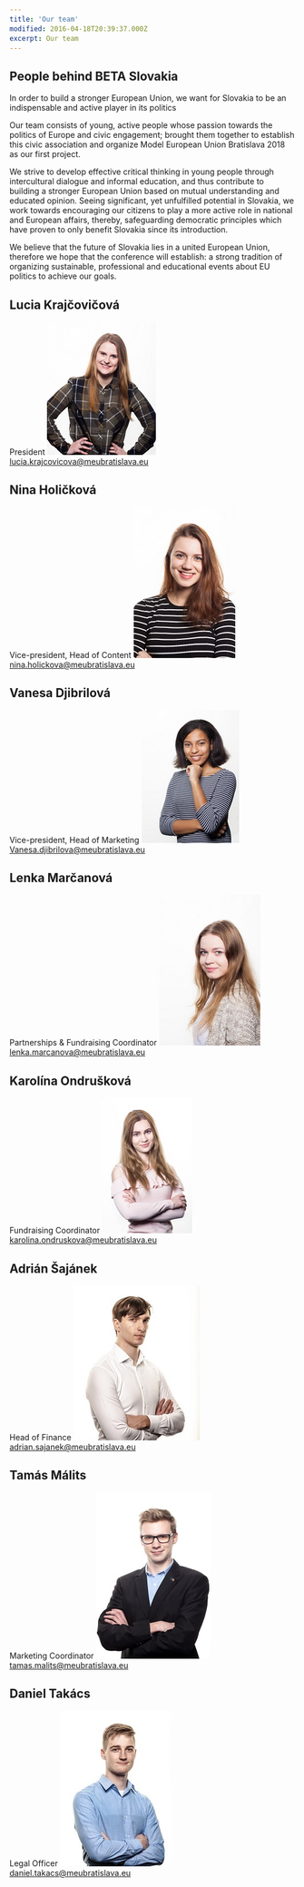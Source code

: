 ```yaml
---
title: 'Our team'
modified: 2016-04-18T20:39:37.000Z
excerpt: Our team
---
```


## People behind BETA Slovakia

In order to build a stronger European Union, we want for Slovakia to be an indispensable and active player in its politics
 
Our team consists of young, active people whose passion towards the politics of Europe and civic engagement; brought them together to establish this civic association and organize Model European Union Bratislava 2018 as our first project.

We strive to develop effective critical thinking in young people through intercultural dialogue and informal education, and thus contribute to building a stronger European Union based on mutual understanding and educated opinion. Seeing significant, yet unfulfilled potential in Slovakia, we work towards encouraging our citizens to play a more active role in national and European affairs, thereby, safeguarding democratic principles which have proven to only benefit Slovakia since its introduction.

We believe that the future of Slovakia lies in a united European Union, therefore we hope that the conference will establish: a strong tradition of organizing sustainable, professional and educational events about EU politics to achieve our goals.

## Lucia Krajčovičová
President 
![undefined](/assets/images/Lucka.jpg)
lucia.krajcovicova@meubratislava.eu
 
## Nina Holičková
Vice-president, Head of Content
![undefined](/assets/images/Nina.jpg)
nina.holickova@meubratislava.eu
 
## Vanesa Djibrilová
Vice-president, Head of Marketing
![undefined](/assets/images/Vanesa.jpg)
Vanesa.djibrilova@meubratislava.eu
 
## Lenka Marčanová
Partnerships & Fundraising Coordinator
![undefined](/assets/images/Lenka.jpg)
lenka.marcanova@meubratislava.eu
 
## Karolína Ondrušková
Fundraising Coordinator
![undefined](/assets/images/Karolina.jpg)
karolina.ondruskova@meubratislava.eu
 
## Adrián Šajánek
Head of Finance
![undefined](/assets/images/Adrian.jpg)
adrian.sajanek@meubratislava.eu   
 
## Tamás Málits
Marketing Coordinator
![undefined](/assets/images/Tamas.jpg)
tamas.malits@meubratislava.eu

## Daniel Takács 
Legal Officer
![undefined](/assets/images/Daniel.jpg)
daniel.takacs@meubratislava.eu 




